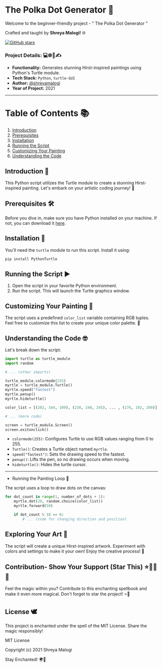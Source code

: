 # The Polka Dot Generator 🎨

Welcome to  the beginner-friendly project - " The Polka Dot Generator   "

Crafted and taught by **Shreya Malogi!** 🌐


 [![GitHub stars](https://img.shields.io/github/stars/shreyamalogi/the_hirst_painting.svg?style=social)](https://github.com/shreyamalogi/https://github.com/shreyamalogi/the_hirst_painting/stargazers)

### Project Details: 💻🌐📅✍️


- **Functionality:** Generates stunning Hirst-inspired paintings using Python's Turtle module.
- **Tech Stack:** `Python`, `turtle-GUI`
- **Author:** [@shreyamalogi](https://github.com/shreyamalogi/)
- **Year of Project:** 2021
  
---




# Table of Contents 📚

1. [Introduction](#introduction-)
2. [Prerequisites](#prerequisites-%EF%B8%8F)
3. [Installation](#installation-)
4. [Running the Script](#running-the-script-%EF%B8%8F)
5. [Customizing Your Painting](#customizing-your-painting-)
6. [Understanding the Code](#understanding-the-code-)


## Introduction 🎨

This Python script utilizes the Turtle module to create a stunning Hirst-inspired painting. Let's embark on your artistic coding journey! 🚀

## Prerequisites 🛠️

Before you dive in, make sure you have Python installed on your machine. If not, you can download it [here](https://www.python.org/downloads/).

## Installation 🐢

You'll need the `turtle` module to run this script. Install it using:

```bash
pip install PythonTurtle
```

## Running the Script ▶️

1. Open the script in your favorite Python environment.
2. Run the script. This will launch the Turtle graphics window.

## Customizing Your Painting 🎨

The script uses a predefined `color_list` variable containing RGB tuples. Feel free to customize this list to create your unique color palette. 🌈

## Understanding the Code 🤓

Let's break down the script:

```python
import turtle as turtle_module
import random

# ... (other imports)

turtle_module.colormode(255)
myrtle = turtle_module.Turtle()
myrtle.speed("fastest")
myrtle.penup()
myrtle.hideturtle()

color_list = [(202, 164, 109), (238, 240, 245), ... , (176, 192, 209)]

# ... (more code)

screen = turtle_module.Screen()
screen.exitonclick()
```

- `colormode(255)`: Configures Turtle to use RGB values ranging from 0 to 255.
- `Turtle()`: Creates a Turtle object named `myrtle`.
- `speed("fastest")`: Sets the drawing speed to the fastest.
- `penup()`: Lifts the pen, so no drawing occurs when moving.
- `hideturtle()`: Hides the turtle cursor.

---
- Running the Painting Loop 🔄

The script uses a loop to draw dots on the canvas:

```python
for dot_count in range(1, number_of_dots + 1):
    myrtle.dot(20, random.choice(color_list))
    myrtle.forward(50)

    if dot_count % 10 == 0:
        # ... (code for changing direction and position)
```

## Exploring Your Art 🌌

The script will create a unique Hirst-inspired artwork. Experiment with colors and settings to make it your own! Enjoy the creative process! 🎉

## Contribution- Show Your Support (Star This) ⭐🌟📜✨

Feel the magic within you? Contribute to this enchanting spellbook and make it even more magical. Don't forget to star the project! ⭐🌟

## License 🕊️

This project is enchanted under the spell of the MIT License. Share the magic responsibly!

MIT License

Copyright (c) 2021 Shreya Malogi

Stay Enchanted! 🌍💙
